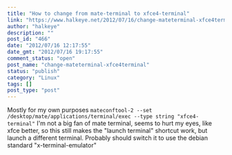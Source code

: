 ```yaml
---
title: "How to change from mate-terminal to xfce4-terminal"
link: "https://www.halkeye.net/2012/07/16/change-mateterminal-xfce4terminal/"
author: "halkeye"
description: ""
post_id: "466"
date: "2012/07/16 12:17:55"
date_gmt: "2012/07/16 19:17:55"
comment_status: "open"
post_name: "change-mateterminal-xfce4terminal"
status: "publish"
category: "Linux"
tags: []
post_type: "post"
---
```


Mostly for my own purposes `mateconftool-2 --set /desktop/mate/applications/terminal/exec --type string "xfce4-terminal"` I'm not a big fan of mate terminal, seems to hurt my eyes, like xfce better, so this still makes the "launch terminal" shortcut work, but launch a different terminal. Probably should switch it to use the debian standard "x-terminal-emulator"